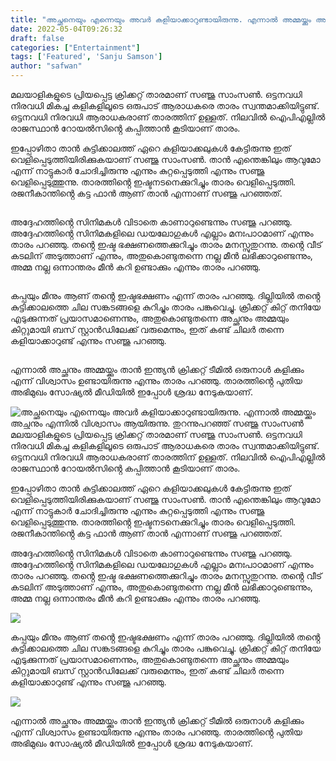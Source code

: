 ```yaml
---
title: "അച്ഛനെയും എന്നെയും അവർ കളിയാക്കാറുണ്ടായിരുന്നു. എന്നാൽ അമ്മയ്ക്കും അച്ഛനും എന്നിൽ വിശ്വാസം ആയിരുന്നു. തുറന്നുപറഞ്ഞ് സഞ്ജു സാംസൺ"
date: 2022-05-04T09:26:32
draft: false
categories: ["Entertainment"]
tags: ['Featured', 'Sanju Samson']
author: "safwan"
---
```


<!-- wp:paragraph -->
<p>മലയാളികളുടെ പ്രിയപ്പെട്ട ക്രിക്കറ്റ് താരമാണ് സഞ്ജു സാംസൺ. ഒട്ടനവധി നിരവധി മികച്ച കളികളിലൂടെ ഒരുപാട് ആരാധകരെ താരം സ്വന്തമാക്കിയിട്ടുണ്ട്. ഒട്ടനവധി നിരവധി ആരാധകരാണ് താരത്തിന് ഉള്ളത്. നിലവിൽ ഐപിഎല്ലിൽ രാജസ്ഥാൻ റോയൽസിൻ്റെ കപ്പിത്താൻ കൂടിയാണ് താരം.</p>
<!-- /wp:paragraph -->

<!-- wp:paragraph -->
<p>ഇപ്പോഴിതാ താൻ കുട്ടിക്കാലത്ത് ഏറെ കളിയാക്കലുകൾ കേട്ടിരുന്നു ഇത് വെളിപ്പെടുത്തിയിരിക്കുകയാണ് സഞ്ജു സാംസൺ. താൻ എന്തെങ്കിലും ആവുമോ എന്ന് നാട്ടുകാർ ചോദിച്ചിരുന്നു എന്നും കുറ്റപ്പെടുത്തി എന്നും സഞ്ജു വെളിപ്പെടുത്തുന്നു. താരത്തിൻ്റെ ഇഷ്ടനടനെക്കുറിച്ചും താരം വെളിപ്പെടുത്തി. രജനീകാന്തിൻ്റെ കട്ട ഫാൻ ആണ് താൻ എന്നാണ് സഞ്ജു പറഞ്ഞത്.</p>
<!-- /wp:paragraph -->

<!-- wp:image {"id":332759,"sizeSlug":"large"} -->
<figure class="wp-block-image size-large"><img src="https://cdn.boolokam.com/articles/2022/05/images-12-1.jpeg" alt="" class="wp-image-332759"/></figure>
<!-- /wp:image -->

<!-- wp:paragraph -->
<p>അദ്ദേഹത്തിൻ്റെ സിനിമകൾ വിടാതെ കാണാറുണ്ടെന്നും സഞ്ജു പറഞ്ഞു. അദ്ദേഹത്തിൻ്റെ സിനിമകളിലെ ഡയലോഗുകൾ എല്ലാം മനഃപാഠമാണ് എന്നും താരം പറഞ്ഞു. തൻ്റെ ഇഷ്ട ഭക്ഷണത്തെക്കുറിച്ചും താരം മനസ്സുതുറന്നു. തൻ്റെ വീട് കടലിന് അടുത്താണ് എന്നും, അതുകൊണ്ടുതന്നെ നല്ല മീൻ ലഭിക്കാറുണ്ടെന്നും, അമ്മ നല്ല ഒന്നാന്തരം മീൻ കറി ഉണ്ടാക്കും എന്നും താരം പറഞ്ഞു.</p>
<!-- /wp:paragraph -->

<!-- wp:image {"id":332760,"sizeSlug":"large"} -->
<figure class="wp-block-image size-large"><img src="https://cdn.boolokam.com/articles/2022/05/images-11-1.jpeg" alt="" class="wp-image-332760"/></figure>
<!-- /wp:image -->

<!-- wp:paragraph -->
<p>കപ്പയും മീനും ആണ് തൻ്റെ ഇഷ്ടഭക്ഷണം എന്ന് താരം പറഞ്ഞു. ദില്ലിയിൽ തൻ്റെ കുട്ടിക്കാലത്തെ ചില സങ്കടങ്ങളെ കുറിച്ചും താരം പങ്കുവെച്ചു. ക്രിക്കറ്റ് കിറ്റ് തനിയേ എടുക്കുന്നത് പ്രയാസമാണെന്നും, അതുകൊണ്ടുതന്നെ അച്ഛനും അമ്മയും കിറ്റുമായി ബസ് സ്റ്റാൻഡിലേക്ക് വരുമെന്നും, ഇത് കണ്ട് ചിലർ തന്നെ കളിയാക്കാറുണ്ട് എന്നും സഞ്ജു പറഞ്ഞു.</p>
<!-- /wp:paragraph -->

<!-- wp:image {"id":332761,"sizeSlug":"large"} -->
<figure class="wp-block-image size-large"><img src="https://cdn.boolokam.com/articles/2022/05/images-13-1.jpeg" alt="" class="wp-image-332761"/></figure>
<!-- /wp:image -->

<!-- wp:paragraph -->
<p>എന്നാൽ അച്ഛനും അമ്മയ്ക്കും താൻ ഇന്ത്യൻ ക്രിക്കറ്റ് ടീമിൽ ഒരുനാൾ കളിക്കും എന്ന് വിശ്വാസം ഉണ്ടായിരുന്നു എന്നും താരം പറഞ്ഞു. താരത്തിൻ്റെ പുതിയ അഭിമുഖം സോഷ്യൽ മീഡിയിൽ ഇപ്പോൾ ശ്രദ്ധ നേടുകയാണ്.</p>
<!-- /wp:paragraph -->


![അച്ഛനെയും എന്നെയും അവർ കളിയാക്കാറുണ്ടായിരുന്നു. എന്നാൽ അമ്മയ്ക്കും അച്ഛനും എന്നിൽ വിശ്വാസം ആയിരുന്നു. തുറന്നുപറഞ്ഞ് സഞ്ജു സാംസൺ](https://cdn.boolokam.com/articles/2022/05/images-12-1.jpeg)മലയാളികളുടെ പ്രിയപ്പെട്ട ക്രിക്കറ്റ് താരമാണ് സഞ്ജു സാംസൺ. ഒട്ടനവധി നിരവധി മികച്ച കളികളിലൂടെ ഒരുപാട് ആരാധകരെ താരം സ്വന്തമാക്കിയിട്ടുണ്ട്. ഒട്ടനവധി നിരവധി ആരാധകരാണ് താരത്തിന് ഉള്ളത്. നിലവിൽ ഐപിഎല്ലിൽ രാജസ്ഥാൻ റോയൽസിൻ്റെ കപ്പിത്താൻ കൂടിയാണ് താരം.

ഇപ്പോഴിതാ താൻ കുട്ടിക്കാലത്ത് ഏറെ കളിയാക്കലുകൾ കേട്ടിരുന്നു ഇത് വെളിപ്പെടുത്തിയിരിക്കുകയാണ് സഞ്ജു സാംസൺ. താൻ എന്തെങ്കിലും ആവുമോ എന്ന് നാട്ടുകാർ ചോദിച്ചിരുന്നു എന്നും കുറ്റപ്പെടുത്തി എന്നും സഞ്ജു വെളിപ്പെടുത്തുന്നു. താരത്തിൻ്റെ ഇഷ്ടനടനെക്കുറിച്ചും താരം വെളിപ്പെടുത്തി. രജനീകാന്തിൻ്റെ കട്ട ഫാൻ ആണ് താൻ എന്നാണ് സഞ്ജു പറഞ്ഞത്.

അദ്ദേഹത്തിൻ്റെ സിനിമകൾ വിടാതെ കാണാറുണ്ടെന്നും സഞ്ജു പറഞ്ഞു. അദ്ദേഹത്തിൻ്റെ സിനിമകളിലെ ഡയലോഗുകൾ എല്ലാം മനഃപാഠമാണ് എന്നും താരം പറഞ്ഞു. തൻ്റെ ഇഷ്ട ഭക്ഷണത്തെക്കുറിച്ചും താരം മനസ്സുതുറന്നു. തൻ്റെ വീട് കടലിന് അടുത്താണ് എന്നും, അതുകൊണ്ടുതന്നെ നല്ല മീൻ ലഭിക്കാറുണ്ടെന്നും, അമ്മ നല്ല ഒന്നാന്തരം മീൻ കറി ഉണ്ടാക്കും എന്നും താരം പറഞ്ഞു.

![](https://cdn.boolokam.com/articles/2022/05/images-11-1.jpeg)

കപ്പയും മീനും ആണ് തൻ്റെ ഇഷ്ടഭക്ഷണം എന്ന് താരം പറഞ്ഞു. ദില്ലിയിൽ തൻ്റെ കുട്ടിക്കാലത്തെ ചില സങ്കടങ്ങളെ കുറിച്ചും താരം പങ്കുവെച്ചു. ക്രിക്കറ്റ് കിറ്റ് തനിയേ എടുക്കുന്നത് പ്രയാസമാണെന്നും, അതുകൊണ്ടുതന്നെ അച്ഛനും അമ്മയും കിറ്റുമായി ബസ് സ്റ്റാൻഡിലേക്ക് വരുമെന്നും, ഇത് കണ്ട് ചിലർ തന്നെ കളിയാക്കാറുണ്ട് എന്നും സഞ്ജു പറഞ്ഞു.

![](https://cdn.boolokam.com/articles/2022/05/images-13-1.jpeg)

എന്നാൽ അച്ഛനും അമ്മയ്ക്കും താൻ ഇന്ത്യൻ ക്രിക്കറ്റ് ടീമിൽ ഒരുനാൾ കളിക്കും എന്ന് വിശ്വാസം ഉണ്ടായിരുന്നു എന്നും താരം പറഞ്ഞു. താരത്തിൻ്റെ പുതിയ അഭിമുഖം സോഷ്യൽ മീഡിയിൽ ഇപ്പോൾ ശ്രദ്ധ നേടുകയാണ്.
